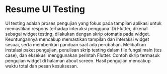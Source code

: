 <h1>Resume UI Testing</h1>

UI testing adalah proses pengujian yang fokus pada tampilan aplikasi untuk memastikan respons terhadap interaksi pengguna. Di Flutter, dikenal sebagai widget testing, dilakukan dengan skrip otomatis pada widget. Keuntungannya mencakup memastikan tampilan dan interaksi widget sesuai, serta memberikan panduan saat ada perubahan. Melibatkan instalasi paket pengujian, penulisan skrip testing dalam file fungsi main (tes case), dan eksekusi menggunakan perintah Flutter. Contoh skrip termasuk pengujian widget di halaman about screen. Hasil pengujian mencakup waktu total dan pesan kesuksesan.